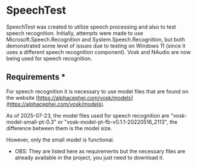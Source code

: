 # SpeechTest

SpeechTest was created to utilize speech processing and also to test speech recognition.
Initially, attempts were made to use Microsoft.Speech.Recognition and System.Speech.Recognition, but both demonstrated some level of issues due to testing on Windows 11 (since it uses a different speech recognition component).
Vosk and NAudio are now being used for speech recognition.

## Requirements *

For speech recognition it is necessary to use model files that are found on the website [https://alphacephei.com/vosk/models](https://alphacephei.com/vosk/models).

As of 2025-07-23, the model files used for speech recognition are "vosk-model-small-pt-0.3" or "vosk-model-pt-fb-v0.1.1-20220516_2113", the difference between them is the model size.

However, only the small model is functional.

* OBS: They are listed here as requirements but the necessary files are already available in the project, you just need to download it.